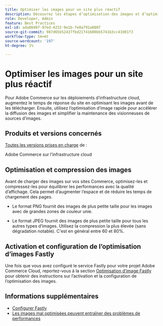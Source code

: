 ```yaml
---
title: Optimiser les images pour un site plus réactif
description: Découvrez les étapes d’optimisation des images et d’optimisation rapide des images pour optimiser le temps de réponse sur vos sites Adobe Commerce.
role: Developer, Admin
feature: Best Practices
exl-id: ada8b987-97ed-4232-9e1b-7e0a791a0807
source-git-commit: 987d65b52437fbd21f41600bb5741b3cc43d01f3
workflow-type: tm+mt
source-wordcount: '197'
ht-degree: 1%

---
```


# Optimiser les images pour un site plus réactif

Pour Adobe Commerce sur les déploiements d’infrastructure cloud, augmentez le temps de réponse du site en optimisant les images avant de les télécharger. Ensuite, utilisez l’optimisation d’image rapide pour accélérer la diffusion des images et simplifier la maintenance des visionneuses de sources d’images.

## Produits et versions concernés

[Toutes les versions prises en charge](../../../release/versions.md) de :

Adobe Commerce sur l’infrastructure cloud


## Optimisation et compression des images

Avant de charger des images sur vos sites Commerce, optimisez-les et compressez-les pour équilibrer les performances avec la qualité d’affichage. Cela permet d’augmenter l’espace et de réduire les temps de chargement des pages.

- Le format PNG fournit des images de plus petite taille pour les images avec de grandes zones de couleur unie.

- Le format JPEG fournit des images de plus petite taille pour tous les autres types d’images. Utilisez la compression la plus élevée (sans dégradation notable). C&#39;est en général entre 60 et 80%.

## Activation et configuration de l’optimisation d’images Fastly

Une fois que vous avez configuré le service Fastly pour votre projet Adobe Commerce Cloud, reportez-vous à la section [ Optimisation d’image Fastly](https://experienceleague.adobe.com/fr/docs/commerce-cloud-service/user-guide/cdn/fastly-image-optimization) pour obtenir des instructions sur l’activation et la configuration de l’optimisation des images.

## Informations supplémentaires

- [Configurer Fastly](https://experienceleague.adobe.com/fr/docs/commerce-cloud-service/user-guide/cdn/setup-fastly/fastly-configuration)
- [ Les images mal optimisées peuvent entraîner des problèmes de performances](https://experienceleague.adobe.com/docs/commerce-knowledge-base/kb/troubleshooting/miscellaneous/file-storage-low-specific-page-loads-are-slow.html?lang=fr)
